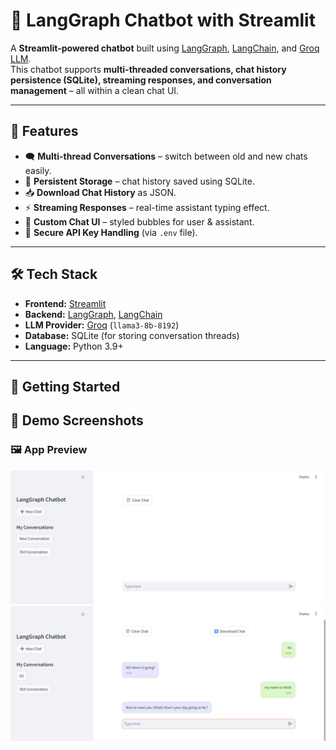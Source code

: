 # 🤖 LangGraph Chatbot with Streamlit

A **Streamlit-powered chatbot** built using [LangGraph](https://github.com/langchain-ai/langgraph), [LangChain](https://www.langchain.com/), and [Groq LLM](https://groq.com/).  
This chatbot supports **multi-threaded conversations, chat history persistence (SQLite), streaming responses, and conversation management** – all within a clean chat UI.

---

## 📌 Features
- 🗨️ **Multi-thread Conversations** – switch between old and new chats easily.
- 💾 **Persistent Storage** – chat history saved using SQLite.
- 📥 **Download Chat History** as JSON.
- ⚡ **Streaming Responses** – real-time assistant typing effect.
- 🎨 **Custom Chat UI** – styled bubbles for user & assistant.
- 🔐 **Secure API Key Handling** (via `.env` file).

---

## 🛠️ Tech Stack
- **Frontend:** [Streamlit](https://streamlit.io/)
- **Backend:** [LangGraph](https://python.langchain.com/docs/langgraph/), [LangChain](https://www.langchain.com/)
- **LLM Provider:** [Groq](https://groq.com/) (`llama3-8b-8192`)
- **Database:** SQLite (for storing conversation threads)
- **Language:** Python 3.9+

---

## 🚀 Getting Started
## 📸 Demo Screenshots

### 🖼️ App Preview
![Screenshot 1](Screenshot%20(1446).png)
![Screenshot 2](Screenshot%20(1447).png)
